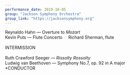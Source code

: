 ```yaml
---
performance_date: 2019-10-05
group: "Jackson Symphony Orchestra"
group_link: "https://jacksonsymphony.org"
---
```

Reynaldo Hahn — Overture to _Mozart_ <br/> 
Kevin Puts — Flute Concerto 
&nbsp;&nbsp;&nbsp;&nbsp;Richard Sherman, flute<br/>
<br/>
INTERMISSION<br/>
<br/>
Ruth Crawford Seeger — _Rissolty Rossolty_ <br/>
Ludwig van Beethoven — Symphony No.7, op. 92 in A major<br/>
*CONDUCTOR
